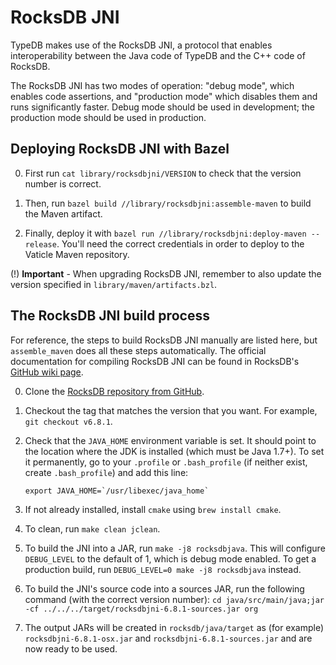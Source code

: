 # RocksDB JNI

TypeDB makes use of the RocksDB JNI, a protocol that enables interoperability between the Java code of TypeDB and the
C++ code of RocksDB.

The RocksDB JNI has two modes of operation: "debug mode", which enables code assertions, and "production mode" which
disables them and runs significantly faster. Debug mode should be used in development; the production mode should be
used in production.

## Deploying RocksDB JNI with Bazel

0. First run `cat library/rocksdbjni/VERSION` to check that the version number is correct.

0. Then, run `bazel build //library/rocksdbjni:assemble-maven` to build the Maven artifact.

0. Finally, deploy it with `bazel run //library/rocksdbjni:deploy-maven -- release`.
You'll need the correct credentials in order to deploy to the Vaticle Maven repository.

(!) **Important** - When upgrading RocksDB JNI, remember to also update the version specified in `library/maven/artifacts.bzl`.

## The RocksDB JNI build process

For reference, the steps to build RocksDB JNI manually are listed here, but `assemble_maven` does all these steps automatically.
The official documentation for compiling RocksDB JNI can be found in RocksDB's [GitHub wiki page](https://github.com/facebook/rocksdb/wiki/RocksJava-Basics).

0. Clone the [RocksDB repository from GitHub](https://github.com/facebook/rocksdb).

0. Checkout the tag that matches the version that you want. For example, `git checkout v6.8.1`.

0. Check that the `JAVA_HOME` environment variable is set. It should point to the location where the JDK is installed
(which must be Java 1.7+). To set it permanently, go to your `.profile` or `.bash_profile` (if neither exist, create
`.bash_profile`) and add this line:

    ```
    export JAVA_HOME=`/usr/libexec/java_home`
    ```

0. If not already installed, install `cmake` using `brew install cmake`.

0. To clean, run `make clean jclean`.

0. To build the JNI into a JAR, run `make -j8 rocksdbjava`. This will configure `DEBUG_LEVEL` to the default of 1,
which is debug mode enabled. To get a production build, run `DEBUG_LEVEL=0 make -j8 rocksdbjava` instead.

0. To build the JNI's source code into a sources JAR, run the following command (with the correct version number):
`cd java/src/main/java;jar -cf ../../../target/rocksdbjni-6.8.1-sources.jar org`

0. The output JARs will be created in `rocksdb/java/target` as (for example) `rocksdbjni-6.8.1-osx.jar` and
`rocksdbjni-6.8.1-sources.jar` and are now ready to be used.
